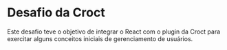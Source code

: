# Desafio da Croct

Este desafio teve o objetivo de integrar o React com o plugin da Croct para exercitar alguns conceitos iniciais de gerenciamento de usuários.